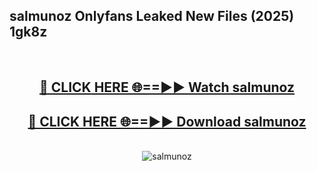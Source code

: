 <h2>salmunoz Onlyfans Leaked New Files (2025) 1gk8z</h2>
<br>
<div align="center">
<h2><a href="https://mediafiles.top/salmunoz&ref=git" rel="nofollow">🔴 CLICK HERE 🌐==►► Watch salmunoz</a></h2>
<h2><a href="https://mediafiles.top/salmunoz&ref=git" rel="nofollow">🔴 CLICK HERE 🌐==►► Download salmunoz</a></h2>
<br>
<a href="https://mediafiles.top/salmunoz&ref=git" rel="nofollow" data-target="animated-image.originalLink"><img src="https://i.ibb.co.com/xMMVF88/686577567.gif" alt="salmunoz" style="max-width: 100%; display: inline-block;" data-target="animated-image.originalImage"></a>
</div>
<br>
<br>